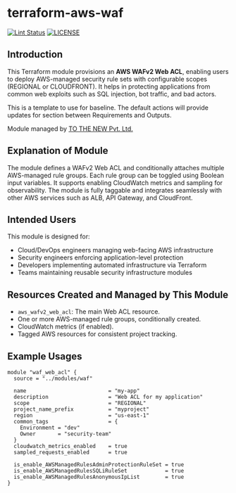 # terraform-aws-waf

[![Lint Status](https://github.com/tothenew/terraform-aws-waf/workflows/Lint/badge.svg)](https://github.com/tothenew/terraform-aws-waf/actions)
[![LICENSE](https://img.shields.io/github/license/tothenew/terraform-aws-waf)](https://github.com/tothenew/terraform-aws-waf/blob/master/LICENSE)

## Introduction

This Terraform module provisions an **AWS WAFv2 Web ACL**, enabling users to deploy AWS-managed security rule sets with configurable scopes (REGIONAL or CLOUDFRONT). It helps in protecting applications from common web exploits such as SQL injection, bot traffic, and bad actors.

This is a template to use for baseline. The default actions will provide updates for section between Requirements and Outputs.

Module managed by [TO THE NEW Pvt. Ltd.](https://github.com/tothenew)

## Explanation of Module

The module defines a WAFv2 Web ACL and conditionally attaches multiple AWS-managed rule groups. Each rule group can be toggled using Boolean input variables. It supports enabling CloudWatch metrics and sampling for observability. The module is fully taggable and integrates seamlessly with other AWS services such as ALB, API Gateway, and CloudFront.

## Intended Users

This module is designed for:
- Cloud/DevOps engineers managing web-facing AWS infrastructure
- Security engineers enforcing application-level protection
- Developers implementing automated infrastructure via Terraform
- Teams maintaining reusable security infrastructure modules

## Resources Created and Managed by This Module

- `aws_wafv2_web_acl`: The main Web ACL resource.
- One or more AWS-managed rule groups, conditionally created.
- CloudWatch metrics (if enabled).
- Tagged AWS resources for consistent project tracking.

## Example Usages

```hcl
module "waf_web_acl" {
  source = "../modules/waf"

  name                          = "my-app"
  description                   = "Web ACL for my application"
  scope                         = "REGIONAL"
  project_name_prefix           = "myproject"
  region                        = "us-east-1"
  common_tags                   = {
    Environment = "dev"
    Owner       = "security-team"
  }
  cloudwatch_metrics_enabled    = true
  sampled_requests_enabled      = true

  is_enable_AWSManagedRulesAdminProtectionRuleSet = true
  is_enable_AWSManagedRulesSQLiRuleSet            = true
  is_enable_AWSManagedRulesAnonymousIpList        = true
}
